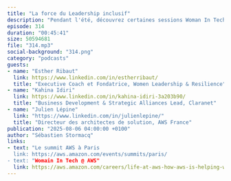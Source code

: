 ```yaml
---
title: "La force du Leadership inclusif"
description: "Pendant l'été, découvrez certaines sessions Woman In Tech qui se sont déroulées le 9 avril 2025 au palais des congrès de Paris. Découvrez comment transformer votre organisation grâce au leadership inclusif, un style de gestion innovant valorisant chaque voix et maximise le potentiel collectif. Des experts partagent : - leurs perspectives sur la création d'environnements de travail où diversité rime avec performance et innovation - les meilleures pratiques qui permettent aux entreprises leader de leur secteur d'augmenter significativement l'engagement des équipes et leur performance globale. - les principes clés du leadership inclusif qui transforment les défis en opportunités et créent une culture d'entreprise véritablement inclusive. Une occasion unique d'acquérir des outils pratiques pour devenir un leader et un collaborateur inclusif efficace !"
episode: 314
duration: "00:45:41"
size: 50594681
file: "314.mp3"
social-background: "314.png"
category: "podcasts"
guests:
- name: "Esther Ribaut"
  link: https://www.linkedin.com/in/estherribaut/
  title: "Executive Coach et Fondatrice, Women Leadership & Resilience"
- name: "Kahina Idiri"
  link: https://www.linkedin.com/in/kahina-idiri-3a203b90/
  title: "Business Development & Strategic Alliances Lead, Claranet"
- name: "Julien Lépine"
  link: "https://www.linkedin.com/in/julienlepine/"
  title: "Directeur des architectes de solution, AWS France"
publication: "2025-08-06 04:00:00 +0100"
author: "Sébastien Stormacq"
links:
- text: "Le summit AWS à Paris
  link: https://aws.amazon.com/events/summits/paris/
- text: "Womain In Tech @ AWS"
  link: https://aws.amazon.com/careers/life-at-aws-how-aws-is-helping-women-and-girls-succeed-in-technology-careers/
---
```

